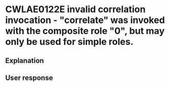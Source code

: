 # CWLAE0122E invalid correlation invocation - "correlate" was invoked with the composite role "0", but may only be used for simple roles.

## Explanation

## User response